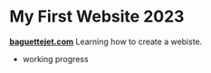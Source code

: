 # My First Website 2023
**[baguettejet.com](https://baguettejet.com/)**
Learning how to create a webiste.
- working progress
